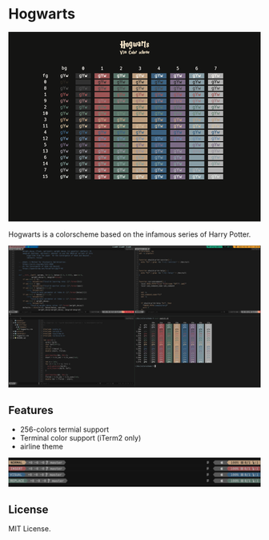 # Hogwarts

![Image of hogwarts](assets/hogwarts.png)

Hogwarts is a colorscheme based on the infamous series of Harry Potter.

![Image of snippet](assets/snippet.png)

## Features
- 256-colors termial support
- Terminal color support (iTerm2 only)
- airline theme

![Airline](assets/hogwarts_airline.png)

## License
MIT License.
